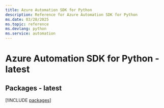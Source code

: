 ```yaml
---
title: Azure Automation SDK for Python
description: Reference for Azure Automation SDK for Python
ms.date: 03/28/2025
ms.topic: reference
ms.devlang: python
ms.service: automation
---
```

# Azure Automation SDK for Python - latest
## Packages - latest
[!INCLUDE [packages](automation-index.md)]